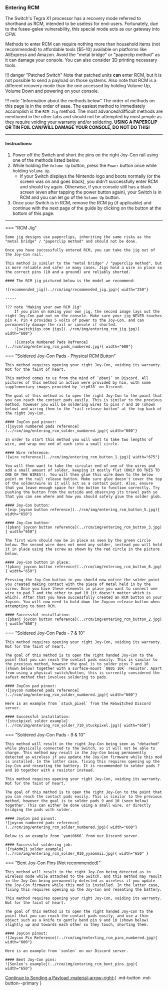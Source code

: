 ### **Entering RCM**

The Switch's Tegra X1 processor has a recovery mode referred to shorthand as RCM, intended to be useless for end-users. Fortunately, due to the fusee-gelee vulnerability, this special mode acts as our gateway into CFW.

Methods to enter RCM can require nothing more than household items (not recommended) to affordable tools ($5-10) available on platforms like AliExpress and Amazon. Avoid the "metal bridge" or "paperclip method" as it can damage your console. You can also consider 3D printing necessary tools.

!!! danger "Patched Switch"
    Note that patched units **can** enter RCM, but it is not possible to send a payload on those systems. Also note that RCM is a different recovery mode than the one accessed by holding Volume Up, Volume Down and powering on your console.

!!! note "Information about the methods below"
    The order of methods on this page is in the order of ease. The easiest method to immediately accomplish is the `RCM Jig` method. The most advanced/difficult methods are mentioned in the other tabs and should not be attempted by most people as they require voiding your warranty and/or soldering.
    **USING A PAPERCLIP OR TIN FOIL CAN/WILL DAMAGE YOUR CONSOLE, DO NOT DO THIS!**

-----

#### **Instructions:**

1. Power off the Switch and short the pins on the right Joy-Con rail using one of the methods listed below.
1. While holding the `Volume Up` button, press the `Power` button once while holding `Volume Up`.
    - If your Switch displays the Nintendo logo and boots normally (or the screen was on and goes black), you didn't successfully enter RCM and should try again. Otherwise, if your console still has a black screen (even after tapping the power button again), your Switch is in RCM and you can let go of the `Volume Up` button.
1. Once your Switch is in RCM, remove the RCM jig (if applicable) and continue with the next page of the guide by clicking on the button at the bottom of this page.

-----

=== "RCM Jig"

    Some jig designs use paperclips, inheriting the same risks as the "metal bridge" / "paperclip method" and should not be done.

    Once you have successfully entered RCM, you can take the jig out of the Joy-Con rail.

    This method is similar to the "metal bridge" / "paperclip method", but is more reliable and safer in many cases. Jigs hold a wire in place so the correct pins (10 and a ground) are reliably shorted.

    #### The RCM jig pictured below is the model we recommend:

    ![recommended_jig](../rcm/img/recommended_jig.jpg){ width="250"}

    -----
    
    ??? note "Making your own RCM Jig"
        If you plan on making your own jig, the second image lays out the right Joy-Con pad out on the console. Make sure your jig NEVER touches pin 4. Pin 4 provides 5 volts of power to the Joy-Con, and can permanently damage the rail or console if shorted.
        ![switchjigs.com jigs](../rcm/img/entering_rcm_jig.jpg){ width="600"}

        ![Console Numbered Pads Refrence](../rcm/img/entering_rcm_pads_numbered.jpg){ width="600"}


=== "Soldered Joy-Con Pads - Physical RCM Button"

    This method requires opening your right Joy-Con, voiding its warranty. Not for the faint of heart.

    This method comes to us from the mind of `pbanj` on Discord. All pictures of this method in action were provided by him, with some supplementary images provided by `eip618` on Discord.

    The goal of this method is to open the right Joy-Con to the point that you can reach the contact pads easily. This is similar to the previous method, however you will be soldering wires to pins 7 and 10 (shown below) and wiring them to the "rail release button" at the top back of the right Joy-Con.

    #### JoyCon pad pinout:
    ![joycon numbered pads reference](../rcm/img/entering_rcm_solder_numbered.jpg){ width="600"}

    In order to start this method you will want to take two lengths of wire, and wrap one end of each into a small circle.

    #### Wire reference:
    ![wire reference](../rcm/img/entering_rcm_button_1.jpg){ width="675"}

	You will then want to take the circular end of one of the wires and add a small amount of solder, keeping it mostly flat (ONLY DO THIS TO ONE OF THE WIRES!). You will then glue this wire down to the below point on the rail release button. Make sure glue doesn't cover the top of the solder/wire as it will act as a contact point. Also, ensure that you leave enough space for the button to function correctly. Try pushing the button from the outside and observing its travel path so that you can see where and how you should safely glue the solder glob.

    #### Joy-Con button:
    ![eip joycon button reference](../rcm/img/entering_rcm_button_5.jpg){ width="650"}

    #### Joy-Con button:
    ![pbanj joycon button reference](../rcm/img/entering_rcm_button_3.jpg){ width="650"}

    The first wire should now be in place as seen by the green circle below. The second wire does not need any solder, instead you will hold it in place using the screw as shown by the red circle in the picture below.

    #### Joy-Con button in place:
    ![pbanj joycon button reference](../rcm/img/entering_rcm_button_6.jpg){ width="650"}

    Pressing the Joy-Con button in you should now notice the solder point you created making contact with the piece of metal held in by the screw. Once you have these elements in place you want to connect one wire to pad 7 and the other to pad 10 (it doesn't matter which is which). After that you have successfully created an RCM button on your Joycon. You will now need to hold down the Joycon release button when attempting to boot RCM.

    #### Successful installation:
    ![pbanj joycon button reference](../rcm/img/entering_rcm_button_2.jpg){ width="650"}



=== "Soldered Joy-Con Pads - 7 & 10"

    This method requires opening your right Joy-Con, voiding its warranty. Not for the faint of heart.

    The goal of this method is to open the right handed Joy-Con to the point that you can reach the contact pads easily. This is similar to the previous method, however the goal is to solder pins 7 and 10 (shown below) together with a surface-mount `0805 10k` resistor. Apart from using a physical switch/button, this is currently considered the safest method that involves soldering to pads.

    #### JoyCon pad pinout:
    ![joycon numbered pads reference](../rcm/img/entering_rcm_solder_numbered.jpg){ width="600"}

    Here is an example from `stuck_pixel` from the ReSwitched Discord server.

    #### Successful installation:
    ![stuckpixel solder example](../rcm/img/entering_rcm_solder_710_stuckpixel.jpg){ width="650"}



=== "Soldered Joy-Con Pads - 9 & 10"

    This method will result in the right Joy-Con being seen as "detached" while physically connected to the Switch, so it will not be able to charge. This method may result in the Joy-Con being permanently detected as wireless if you update the Joy-Con firmware while this mod is installed. In the latter case, fixing this requires opening up the Joy-Con and reseating the battery. It is recommended to solder pads 7 and 10 together with a resistor instead.

    This method requires opening your right Joy-Con, voiding its warranty. Not for the faint of heart.

    The goal of this method is to open the right Joy-Con to the point that you can reach the contact pads easily. This is similar to the previous method, however the goal is to solder pads 9 and 10 (seen below) together. This can either be done using a small wire, or directly bridging the pads with solder.

    #### JoyCon pad pinout:
    ![joycon numbered pads reference](../rcm/img/entering_rcm_solder_numbered.jpg){ width="600"}

    Below is an example from `yami0666` from our Discord server.

    #### Successful soldering job:
    ![YyAoMmIi solder example](../rcm/img/entering_rcm_solder_910_yyaommii.jpg){ width="650" }


=== "Bent Joy-Con Pins (Not recommended)"

    This method will result in the right Joy-Con being detected as in wireless mode while attached to the Switch, and this method may result in the Joy-Con being permanently detected as wireless if you update the Joy-Con firmware while this mod is installed. In the latter case, fixing this requires opening up the Joy-Con and reseating the battery.

    This method requires opening your right Joy-Con, voiding its warranty. Not for the faint of heart.

    The goal of this method is to open the right handed Joy-Con to the point that you can reach the contact pads easily, and use a thin object such as a knife to gently bend pin 9 and 10 (shown below) slightly up and towards each other so they touch, shorting them.

    #### JoyCon pinout:
    ![Joycon Pin Reference](../rcm/img/enterting_rcm_pins_numbered.jpg){ width="600"}

    Here is an example from `sonlen` on our Discord server.

    #### Bent Joy-Con pins:
    ![Sonlen's example](../rcm/img/entering_rcm_bent_pins.jpg){ width="650"}


[Continue to Sending a Payload :material-arrow-right:](sending_payload.md){ .md-button .md-button--primary }
